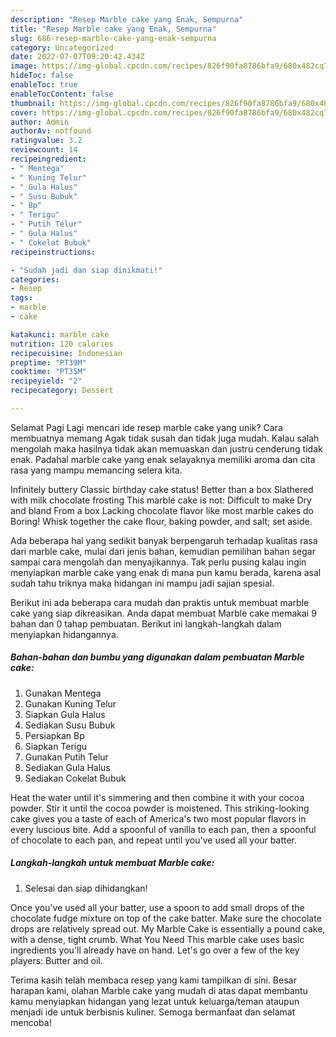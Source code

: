 ```yaml
---
description: "Resep Marble cake yang Enak, Sempurna"
title: "Resep Marble cake yang Enak, Sempurna"
slug: 686-resep-marble-cake-yang-enak-sempurna
category: Uncategorized
date: 2022-07-07T09:20:42.434Z
image: https://img-global.cpcdn.com/recipes/826f90fa8786bfa9/680x482cq70/marble-cake-foto-resep-utama.jpg
hideToc: false
enableToc: true
enableTocContent: false
thumbnail: https://img-global.cpcdn.com/recipes/826f90fa8786bfa9/680x482cq70/marble-cake-foto-resep-utama.jpg
cover: https://img-global.cpcdn.com/recipes/826f90fa8786bfa9/680x482cq70/marble-cake-foto-resep-utama.jpg
author: Admin
authorAv: notfound
ratingvalue: 3.2
reviewcount: 14
recipeingredient:
- " Mentega"
- " Kuning Telur"
- " Gula Halus"
- " Susu Bubuk"
- " Bp"
- " Terigu"
- " Putih Telur"
- " Gula Halus"
- " Cokelat Bubuk"
recipeinstructions:

- "Sudah jadi dan siap dinikmati!"
categories:
- Resep
tags:
- marble
- cake

katakunci: marble cake 
nutrition: 120 calories
recipecuisine: Indonesian
preptime: "PT39M"
cooktime: "PT35M"
recipeyield: "2"
recipecategory: Dessert

---
```



Selamat Pagi Lagi mencari ide resep marble cake yang unik? Cara membuatnya memang Agak tidak susah dan tidak juga mudah. Kalau salah mengolah maka hasilnya tidak akan memuaskan dan justru cenderung tidak enak. Padahal marble cake yang enak selayaknya memiliki aroma dan cita rasa yang mampu memancing selera kita.


Infinitely buttery Classic birthday cake status! Better than a box Slathered with milk chocolate frosting This marble cake is not: Difficult to make Dry and bland From a box Lacking chocolate flavor like most marble cakes do Boring! Whisk together the cake flour, baking powder, and salt; set aside.

Ada beberapa hal yang sedikit banyak berpengaruh terhadap kualitas rasa dari marble cake, mulai dari jenis bahan, kemudian pemilihan bahan segar sampai cara mengolah dan menyajikannya. Tak perlu pusing kalau ingin menyiapkan marble cake yang enak di mana pun kamu berada, karena asal sudah tahu triknya maka hidangan ini mampu jadi sajian spesial.


Berikut ini ada beberapa cara mudah dan praktis untuk membuat marble cake yang siap dikreasikan. Anda dapat membuat Marble cake memakai 9 bahan dan 0 tahap pembuatan. Berikut ini langkah-langkah dalam menyiapkan hidangannya.

<!--inarticleads1-->

##### Bahan-bahan dan bumbu yang digunakan dalam pembuatan Marble cake:

1. Gunakan  Mentega
1. Gunakan  Kuning Telur
1. Siapkan  Gula Halus
1. Sediakan  Susu Bubuk
1. Persiapkan  Bp
1. Siapkan  Terigu
1. Gunakan  Putih Telur
1. Sediakan  Gula Halus
1. Sediakan  Cokelat Bubuk


Heat the water until it&#39;s simmering and then combine it with your cocoa powder. Stir it until the cocoa powder is moistened. This striking-looking cake gives you a taste of each of America&#39;s two most popular flavors in every luscious bite. Add a spoonful of vanilla to each pan, then a spoonful of chocolate to each pan, and repeat until you&#39;ve used all your batter. 

<!--inarticleads2-->

##### Langkah-langkah untuk membuat Marble cake:


1. Selesai dan siap dihidangkan!

Once you&#39;ve used all your batter, use a spoon to add small drops of the chocolate fudge mixture on top of the cake batter. Make sure the chocolate drops are relatively spread out. My Marble Cake is essentially a pound cake, with a dense, tight crumb. What You Need This marble cake uses basic ingredients you&#39;ll already have on hand. Let&#39;s go over a few of the key players: Butter and oil. 

Terima kasih telah membaca resep yang kami tampilkan di sini. Besar harapan kami, olahan Marble cake yang mudah di atas dapat membantu kamu menyiapkan hidangan yang lezat untuk keluarga/teman ataupun menjadi ide untuk berbisnis kuliner. Semoga bermanfaat dan selamat mencoba!
